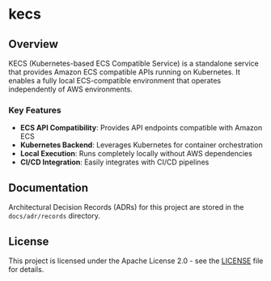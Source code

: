 # kecs

## Overview

KECS (Kubernetes-based ECS Compatible Service) is a standalone service that provides Amazon ECS compatible APIs running on Kubernetes. It enables a fully local ECS-compatible environment that operates independently of AWS environments.

### Key Features

- **ECS API Compatibility**: Provides API endpoints compatible with Amazon ECS
- **Kubernetes Backend**: Leverages Kubernetes for container orchestration
- **Local Execution**: Runs completely locally without AWS dependencies
- **CI/CD Integration**: Easily integrates with CI/CD pipelines

## Documentation

Architectural Decision Records (ADRs) for this project are stored in the `docs/adr/records` directory.

## License

This project is licensed under the Apache License 2.0 - see the [LICENSE](LICENSE) file for details.